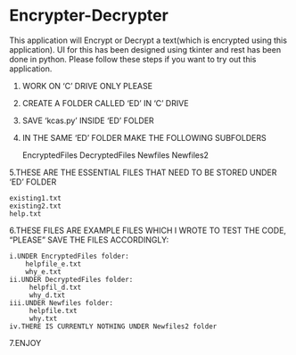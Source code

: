 # Encrypter-Decrypter
This application will Encrypt or Decrypt a text(which is encrypted using this application).
UI for this has been designed using tkinter and rest has been done in python.
Please follow these steps if you want to try out this application.

1. WORK ON ‘C’ DRIVE ONLY PLEASE

2. CREATE A FOLDER CALLED ‘ED’ IN ‘C’ DRIVE

3. SAVE ‘kcas.py’ INSIDE ‘ED’ FOLDER

4. IN THE SAME ‘ED’ FOLDER MAKE THE FOLLOWING SUBFOLDERS
	
	EncryptedFiles
	DecryptedFiles
	Newfiles
	Newfiles2

5.THESE ARE THE ESSENTIAL FILES THAT NEED TO BE STORED UNDER ‘ED’ FOLDER
	
	existing1.txt
	existing2.txt
	help.txt

6.THESE FILES ARE EXAMPLE FILES WHICH I WROTE TO TEST THE CODE, “PLEASE” SAVE THE FILES ACCORDINGLY:
	
	i.UNDER EncryptedFiles folder:
		helpfile_e.txt
		why_e.txt
	ii.UNDER DecryptedFiles folder:
		 helpfil_d.txt
		 why_d.txt
	iii.UNDER Newfiles folder:
		 helpfile.txt
		 why.txt
	iv.THERE IS CURRENTLY NOTHING UNDER Newfiles2 folder

7.ENJOY
